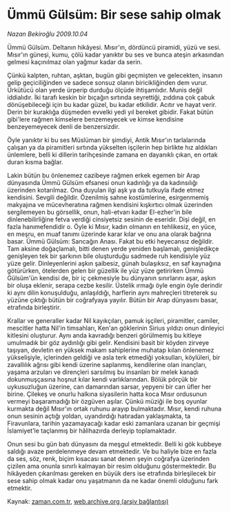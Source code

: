# Ümmü Gülsüm: Bir sese sahip olmak

*Nazan Bekiroğlu 2009.10.04*

<tr><td class="metin" colspan="2" style="padding-top: 20px; padding-left: 5px; ">Ümmü Gülsüm. Deltanın hikâyesi. Mısır'ın, dördüncü piramidi, yüzü ve sesi. Mısır'ın güneşi, kumu, çölü kadar yanıktır bu ses ve bunca ateşin arkasından gelmesi kaçınılmaz olan yağmur kadar da serin.</td></tr><tr><td class="metin" colspan="2" style="padding-top: 20px; padding-left: 5px; "><p> Çünkü kalpten, ruhtan, aşktan, bugün gibi geçmişten ve gelecekten, insanın gelip geçiciliğinden ve sadece sonsuz olanın biricikliğinden dem vurur. Ürkütücü olan yerde ürperip durduğu ölçüde ihtişamlıdır. Munis değil iddialıdır. İki tarafı keskin bir bıçağın sırtında seyrettiği, zıddına çok çabuk dönüşebileceği için bu kadar güzel, bu kadar etkilidir. Acıtır ve hayat verir. Derin bir kuraklığa düşmeden evvelki yedi yıl bereket gibidir. Fakat bütün gibi'lere rağmen kimselere benzemeyecek ve kimse kendisine benzeyemeyecek denli de benzersizdir.
<p>Öyle yanıktır ki bu ses Müslüman bir şimdiyi, Antik Mısır'ın tarlalarında çalışan ya da piramitleri sırtında yükselten işçilerin hep birlikte hız aldıkları ünlemlere, belli ki dillerin tarihçesinde zamana en dayanıklı çıkan, en ortak duran kısma bağlar.
<p>Lakin bütün bu önlenemez cazibeye rağmen erkek egemen bir Arap dünyasında Ümmü Gülsüm efsanesi onun kadınlığı ya da kadınsılığı üzerinden kotarılmaz. Ona duyulan ilgi aşk ya da tutkuyla ifade etmez kendisini. Sevgili değildir. Özenilmiş sahne kostümlerine, esirgenmemiş makyajına ve mücevheratına rağmen kendisini kışkırtıcı olmak üzerinden sergilemeyen bu görsellik, onun, hali-etvarı kadar El-ezher'in bile dinlenebilirliğine fetva verdiği cinsiyetsiz sesinin de eseridir. Dişi değil, en fazla hanımefendidir o. Öyle ki Mısır, kadın olmanın en tehlikesiz, en yüce, en meşru, en muaf tanımı üzerinde karar kılar ve onu ana olarak bağrına basar. Ümmü Gülsüm: Sancağın Anası. Fakat bu etki heyecansız değildir. Tam aksine doğaçlamalı, bitti denen yerde yeniden başlamalı, genişledikçe genişleyen tek bir şarkının bile oluşturduğu sadmede ruh kendisiyle yüz yüze gelir. Dinleyenlerini aşkın şaibesiz, günah bulaşıksız, en saf kaynağına götürürken, ötelerden gelen bir güzellik ile yüz yüze getirirken Ümmü Gülsüm'ün kendisi de, bir iç çekmesiyle bu dünyanın sınırlarını aşar, aşkın bir oluşa eklenir, serapa cezbe kesilir. Üstelik ırmağı öyle engin öyle derindir ki aynı dilin konuşulduğu, anlaşıldığı, harflerin aynı mahreçleri titreterek su yüzüne çıktığı bütün bir coğrafyaya yayılır. Bütün bir Arap dünyasını basar, etrafında birleştirir.
<p>Krallar ve generaller kadar Nil kayıkçıları, pamuk işçileri, piramitler, camiler, mescitler hatta Nil'in timsahları, Ken'an göklerinin Sirius yıldızı onun dinleyici kitlesini oluşturur. Aynı anda kavradığı benzeri görülmemiş bu kitleye umulmadık bir göz aydınlığı gibi gelir. Kendisini basit bir köyden zirveye taşıyan, devletin en yüksek makam sahiplerine muhatap kılan önlenemez yükselişiyle, içlerinden geldiği ve asla terk etmediği yoksulları, köylüleri, bir zavallılık ağrısı gibi kendi üzerine saplanmış, kendilerine olan inançları, yaşama arzuları ve dirençleri sarsılmış bu insanları bir melek kanadı dokunmuşçasına hoşnut kılar kendi varlıklarından. Bölük pörçük bir uykusuzluğun üzerine, can damarından sarsar, yepyeni bir can üfler her birine. Çilekeş ve onurlu halkına siyasilerin hatta koca Mısır ordusunun vermeyi başaramadığı bir özgüven aşılar. Çünkü müziği ile boş oyunlar kurmakta değil Mısır'ın ortak ruhunu arayıp bulmaktadır. Mısır, kendi ruhuna onun sesinin açtığı yoldan, uyandırdığı hatıradan yaklaşmakta, ta Firavunlara, tarihin yazamayacağı kadar eski zamanlara uzanan bir geçmişi İslamiyet'le taçlanmış bir hâlihazırda derleyip toplamaktadır.
<p>Onun sesi bu gün batı dünyasını da meşgul etmektedir. Belli ki gök kubbeye saldığı avaze perdelenmeye devam etmektedir. Ve bu haliyle bize en fazla da ses, söz, renk, biçim kısacası sanat denen şeyin coğrafya üzerinden çizilen ama onunla sınırlı kalmayan bir resim olduğunu göstermektedir. Bu hikâyeden çıkarılması gereken en büyük ders ise etrafında birleşilecek bir sese sahip olmak kadar onu yaşatmanın da ne kadar önemli olduğunu fark etmektir.<br/></p></p></p></p></p></td></tr>

Kaynak: [zaman.com.tr](http://zaman.com.tr/yazar.do?yazino=899036), [web.archive.org (arşiv bağlantısı)](http://web.archive.org/web/20100110014453/http://www.zaman.com.tr:80/yazar.do?yazino=899036)
